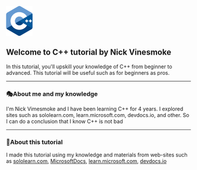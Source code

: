 <img src="main_images\C++_Logo.png" width="72,88" height = "81,92">

Welcome to C++ tutorial by Nick Vinesmoke
---
In this tutorial, you'll upskill your knowledge of C++ from beginner to advanced. This tutorial will be useful such as for beginners as pros.

---
### 🎭About me and my knowledge

I'm Nick Vimesmoke and I have been learning C++ for 4 years. I explored sites such as sololearn.com, learn.microsoft.com, devdocs.io, and other. So I can do a conclusion that I know C++ is not bad

---
### 🎫About this tutorial
I made this tutorial using my knowledge and materials from web-sites such as [sololearn.com](https://www.sololearn.com/learn/courses/c-plus-plus-introduction), [MicrosoftDocs](https://github.com/MicrosoftDocs/cpp-docs), [learn.microsoft.com](https://learn.microsoft.com/en-us/cpp/?view=msvc-170), [devdocs.io](https://devdocs.io/cpp/)


